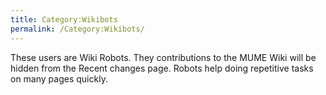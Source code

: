 ```yaml
---
title: Category:Wikibots
permalink: /Category:Wikibots/
---
```


These users are Wiki Robots. They contributions to the MUME Wiki will be
hidden from the Recent changes page. Robots help doing repetitive tasks
on many pages quickly.